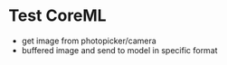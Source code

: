 #  Test CoreML
-   get image from photopicker/camera
-   buffered image and send to model in specific format



